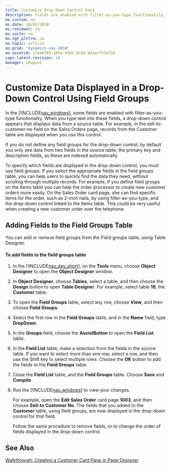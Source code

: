 ```yaml
---
title: Customize Drop-Down Control Data
description: Fields are enabled with filter-as-you-type functionality, a drop-down control displays data from source table when you type text into these fields.
ms.custom: na
ms.date: 10/01/2018
ms.reviewer: na
ms.suite: na
ms.tgt_pltfrm: na
ms.topic: article
ms.prod: "dynamics-nav-2018"
ms.assetid: 27e06f03-185e-49d2-8c81-841ecf53ef28
caps.latest.revision: 16
manager: edupont
---
```

# Customize Data Displayed in a Drop-Down Control Using Field Groups
In the [!INCLUDE[nav_windows](includes/nav_windows_md.md)], some fields are enabled with filter-as-you-type functionality. When you type text into these fields, a drop-down control appears that displays data from a source table. For example, in the sell-to-customer-no field on the Sales Orders page, records from the Customer table are displayed when you use this control.  
  
 If you do not define any field groups for the drop-down control, by default you only see data from two fields in the source table; the primary key and description fields, as these are indexed automatically.  
  
 To specify which fields are displayed in the drop-down control, you must use field groups. If you select the appropriate fields in the field groups table, you can help users to quickly find the data they need, without scrolling through multiple records. For example, if you define field groups on the Items table you can help the order processor to create new customer orders more easily. On the Sales Order card page, she can find specific items for the order, such as 2-inch nails, by using filter-as-you-type, and the drop-down control linked to the Items table. This could be very useful when creating a new customer order over the telephone.  
  
## Adding Fields to the Field Groups Table  
 You can add or remove field groups from the Field groups table, using Table Designer.  
  
#### To add fields to the field groups table  
  
1.  In the [!INCLUDE[nav_dev_short](includes/nav_dev_short_md.md)], on the **Tools** menu, choose **Object Designer** to open the **Object Designer** window.  
  
2.  In **Object Designer**, choose **Tables**, select a table, and then choose the **Design** button to open **Table Designer**. For example, select table **18**, the **Customer** table.  
  
3.  To open the **Field Groups** table, select any row, choose **View**, and then choose **Field Groups**.  
  
4.  Select the first row in the **Field Groups** table, and in the **Name** field, type **DropDown**.  
  
5.  In the **Groups** field, choose the **AssistButton** to open the **Field List** table.  
  
6.  In the **Field List** table, make a selection from the fields in the source table. If you want to select more than one row, select a row, and then use the Shift key to select multiple rows. Choose the **OK** button to add the fields to the **Field Groups** table.  
  
7.  Close the **Field List** table, and the **Field Groups** table. Choose **Save** and **Compile**.  
  
8.  Run the [!INCLUDE[nav_windows](includes/nav_windows_md.md)] to view your changes.  
  
     For example, open the **Edit Sales Order** card page **1003**, and then choose **Sell-to Customer No**. The fields that you added to the **Customer** table, using field groups, are now displayed in the drop-down control for that field.  
  
     Follow the same procedure to remove fields, or to change the order of fields displayed in the drop-down control.  
  
## See Also  
 [Walkthrough: Creating a Customer Card Page in Page Designer](Walkthrough--Creating-a-Customer-Card-Page-in-Page-Designer.md)